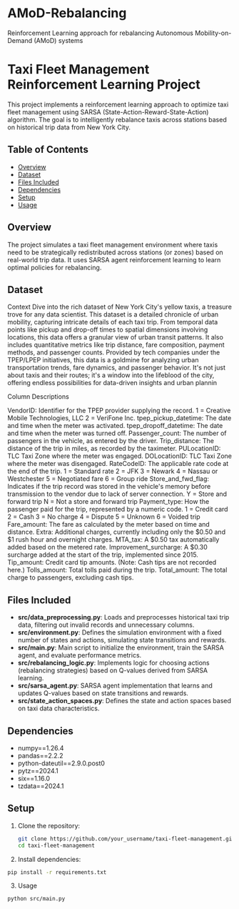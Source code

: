 # AMoD-Rebalancing
Reinforcement Learning approach for rebalancing Autonomous Mobility-on-Demand (AMoD) systems

# Taxi Fleet Management Reinforcement Learning Project

This project implements a reinforcement learning approach to optimize taxi fleet management using SARSA (State-Action-Reward-State-Action) algorithm. The goal is to intelligently rebalance taxis across stations based on historical trip data from New York City.

## Table of Contents

- [Overview](#overview)
- [Dataset](#dataset)
- [Files Included](#files-included)
- [Dependencies](#dependencies)
- [Setup](#setup)
- [Usage](#usage)

## Overview

The project simulates a taxi fleet management environment where taxis need to be strategically redistributed across stations (or zones) based on real-world trip data. It uses SARSA agent reinforcement learning to learn optimal policies for rebalancing.

## Dataset

Context
Dive into the rich dataset of New York City's yellow taxis, a treasure trove for any data scientist. This dataset is a detailed chronicle of urban mobility, capturing intricate details of each taxi trip. From temporal data points like pickup and drop-off times to spatial dimensions involving locations, this data offers a granular view of urban transit patterns. It also includes quantitative metrics like trip distance, fare composition, payment methods, and passenger counts. Provided by tech companies under the TPEP/LPEP initiatives, this data is a goldmine for analyzing urban transportation trends, fare dynamics, and passenger behavior. It's not just about taxis and their routes; it's a window into the lifeblood of the city, offering endless possibilities for data-driven insights and urban plannin

Column Descriptions

VendorID: Identifier for the TPEP provider supplying the record.
1 = Creative Mobile Technologies, LLC
2 = VeriFone Inc.
tpep_pickup_datetime: The date and time when the meter was activated.
tpep_dropoff_datetime: The date and time when the meter was turned off.
Passenger_count: The number of passengers in the vehicle, as entered by the driver.
Trip_distance: The distance of the trip in miles, as recorded by the taximeter.
PULocationID: TLC Taxi Zone where the meter was engaged.
DOLocationID: TLC Taxi Zone where the meter was disengaged.
RateCodeID: The applicable rate code at the end of the trip.
1 = Standard rate
2 = JFK
3 = Newark
4 = Nassau or Westchester
5 = Negotiated fare
6 = Group ride
Store_and_fwd_flag: Indicates if the trip record was stored in the vehicle's memory before transmission to the vendor due to lack of server connection.
Y = Store and forward trip
N = Not a store and forward trip
Payment_type: How the passenger paid for the trip, represented by a numeric code.
1 = Credit card
2 = Cash
3 = No charge
4 = Dispute
5 = Unknown
6 = Voided trip
Fare_amount: The fare as calculated by the meter based on time and distance.
Extra: Additional charges, currently including only the $0.50 and $1 rush hour and overnight charges.
MTA_tax: A $0.50 tax automatically added based on the metered rate.
Improvement_surcharge: A $0.30 surcharge added at the start of the trip, implemented since 2015.
Tip_amount: Credit card tip amounts. (Note: Cash tips are not recorded here.)
Tolls_amount: Total tolls paid during the trip.
Total_amount: The total charge to passengers, excluding cash tips.

## Files Included

- **src/data_preprocessing.py**: Loads and preprocesses historical taxi trip data, filtering out invalid records and unnecessary columns.
- **src/environment.py**: Defines the simulation environment with a fixed number of states and actions, simulating state transitions and rewards.
- **src/main.py**: Main script to initialize the environment, train the SARSA agent, and evaluate performance metrics.
- **src/rebalancing_logic.py**: Implements logic for choosing actions (rebalancing strategies) based on Q-values derived from SARSA learning.
- **src/sarsa_agent.py**: SARSA agent implementation that learns and updates Q-values based on state transitions and rewards.
- **src/state_action_spaces.py**: Defines the state and action spaces based on taxi data characteristics.

## Dependencies

- numpy==1.26.4
- pandas==2.2.2
- python-dateutil==2.9.0.post0
- pytz==2024.1
- six==1.16.0
- tzdata==2024.1

## Setup

1. Clone the repository:

   ```bash
   git clone https://github.com/your_username/taxi-fleet-management.git
   cd taxi-fleet-management
2. Install dependencies:

  ```bash
  pip install -r requirements.txt
```

3. Usage
  ```bash
  python src/main.py

